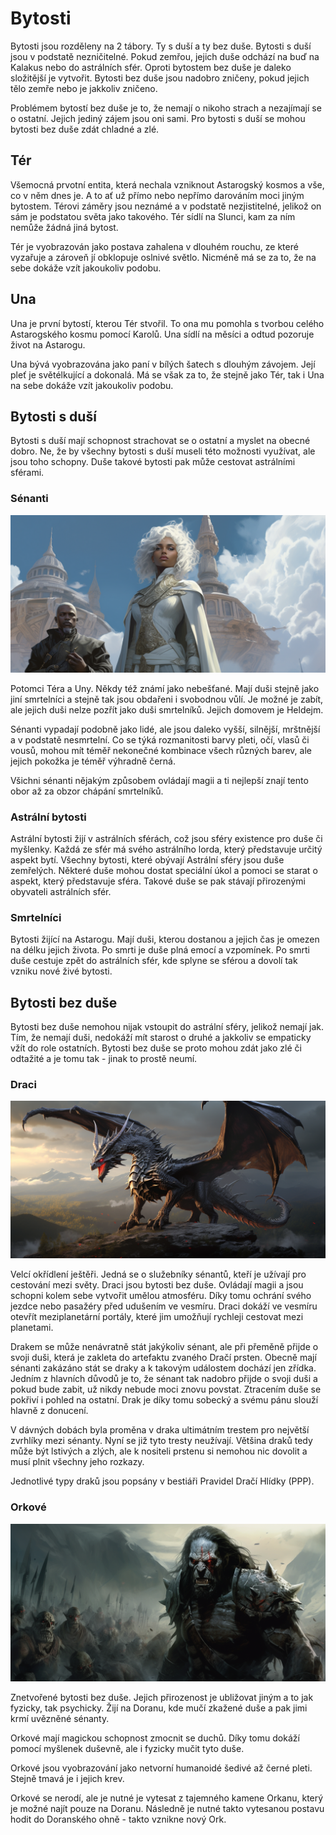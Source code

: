 # Bytosti

Bytosti jsou rozděleny na 2 tábory. Ty s duší a ty bez duše. Bytosti s duší jsou v podstatě nezničitelné. Pokud zemřou, jejich duše odchází na buď na Kalakus nebo do astrálních sfér. Oproti bytostem bez duše je daleko složitější je vytvořit. Bytosti bez duše jsou nadobro zničeny, pokud jejich tělo zemře nebo je jakkoliv zničeno.

Problémem bytostí bez duše je to, že nemají o nikoho strach a nezajímají se o ostatní. Jejich jediný zájem jsou oni sami. Pro bytosti s duší se mohou bytosti bez duše zdát chladné a zlé.

## Tér

Všemocná prvotní entita, která nechala vzniknout Astarogský kosmos a vše, co v něm dnes je. A to ať už přímo nebo nepřímo darováním moci jiným bytostem. Térovi záměry jsou neznámé a v podstatě nezjistitelné, jelikož on sám je podstatou světa jako takového. Tér sídlí na Slunci, kam za ním nemůže žádná jiná bytost.

Tér je vyobrazován jako postava zahalena v dlouhém rouchu, ze které vyzařuje a zároveň jí obklopuje oslnivé světlo. Nicméně má se za to, že na sebe dokáže vzít jakoukoliv podobu.

## Una

Una je první bytostí, kterou Tér stvořil. To ona mu pomohla s tvorbou celého Astarogského kosmu pomocí Karolů. Una sídlí na měsíci a odtud pozoruje život na Astarogu.

Una bývá vyobrazována jako paní v bílých šatech s dlouhým závojem.
Její pleť je světélkující a dokonalá.
Má se však za to, že stejně jako Tér, tak i Una na sebe dokáže vzít jakoukoliv podobu.

## Bytosti s duší

Bytosti s duší mají schopnost strachovat se o ostatní a myslet na obecné dobro. Ne, že by všechny bytosti s duší museli této možnosti využívat, ale jsou toho schopny. Duše takové bytosti pak může cestovat astrálními sférami.

### Sénanti

![Sénanti](../../../public/img/monsters/senant.png)

Potomci Téra a Uny. Někdy též známí jako nebešťané.
Mají duši stejně jako jiní smrtelníci a stejně tak jsou obdařeni i svobodnou vůlí.
Je možné je zabít, ale jejich duši nelze pozřít jako duši smrtelníků.
Jejich domovem je Heldejm.

Sénanti vypadají podobně jako lidé, ale jsou daleko vyšší, silnější, mrštnější a v podstatě nesmrtelní. Co se týká rozmanitosti barvy pleti, očí, vlasů či vousů, mohou mít téměř nekonečné kombinace všech různých barev, ale jejich pokožka je téměř výhradně černá.

Všichni sénanti nějakým způsobem ovládají magii a ti nejlepší znají tento obor až za obzor chápání smrtelníků.

### Astrální bytosti

Astrální bytosti žijí v astrálních sférách, což jsou sféry existence pro duše či myšlenky. Každá ze sfér má svého astrálního lorda, který představuje určitý aspekt bytí. Všechny bytosti, které obývají Astrální sféry jsou duše zemřelých. Některé duše mohou dostat speciální úkol a pomoci se starat o aspekt, který představuje sféra. Takové duše se pak stávají přirozenými obyvateli astrálních sfér.

### Smrtelníci

Bytosti žijící na Astarogu.
Mají duši, kterou dostanou a jejich čas je omezen na délku jejich života.
Po smrti je duše plná emocí a vzpomínek. Po smrti duše cestuje zpět do astrálních sfér, kde splyne se sférou a dovolí tak vzniku nové živé bytosti.

## Bytosti bez duše

Bytosti bez duše nemohou nijak vstoupit do astrální sféry, jelikož nemají jak. Tím, že nemají duši, nedokáží mít starost o druhé a jakkoliv se empaticky vžít do role ostatních. Bytosti bez duše se proto mohou zdát jako zlé či odtažité a je tomu tak - jinak to prostě neumí.

### Draci

![Draci](../../../public/img/monsters/dragon.png)

Velcí okřídlení ještěři.
Jedná se o služebníky sénantů, kteří je užívají pro cestování mezi světy.
Draci jsou bytosti bez duše.
Ovládají magii a jsou schopni kolem sebe vytvořit umělou atmosféru.
Díky tomu ochrání svého jezdce nebo pasažéry před udušením ve vesmíru.
Draci dokáží ve vesmíru otevřít meziplanetární portály, které jim umožňují rychleji cestovat mezi planetami.

Drakem se může nenávratně stát jakýkoliv sénant, ale při přeměně přijde o svoji duši, která je zakleta do artefaktu zvaného Dračí prsten. Obecně mají sénanti zakázáno stát se draky a k takovým událostem dochází jen zřídka. Jedním z hlavních důvodů je to, že sénant tak nadobro přijde o svoji duši a pokud bude zabit, už nikdy nebude moci znovu povstat. Ztracením duše se pokřiví i pohled na ostatní. Drak je díky tomu sobecký a svému pánu slouží hlavně z donucení.

V dávných dobách byla proměna v draka ultimátním trestem pro největší zvrhlíky mezi sénanty. Nyní se již tyto tresty neužívají. Většina draků tedy může být lstivých a zlých, ale k nositeli prstenu si nemohou nic dovolit a musí plnit všechny jeho rozkazy.

Jednotlivé typy draků jsou popsány v bestiáři Pravidel Dračí Hlídky (PPP).

### Orkové

![Orkove](../../../public/img/monsters/orc.png)

Znetvořené bytosti bez duše.
Jejich přirozenost je ubližovat jiným a to jak fyzicky, tak psychicky.
Žijí na Doranu, kde mučí zkažené duše a pak jimi krmí uvězněné sénanty.

Orkové mají magickou schopnost zmocnit se duchů.
Díky tomu dokáží pomocí myšlenek duševně, ale i fyzicky mučit tyto duše.

Orkové jsou vyobrazování jako netvorní humanoidé šedivé až černé pleti. Stejně tmavá je i jejich krev.

Orkové se nerodí, ale je nutné je vytesat z tajemného kamene Orkanu, který je možné najít pouze na Doranu. Následně je nutné takto vytesanou postavu hodit do Doranského ohně - takto vznikne nový Ork.
